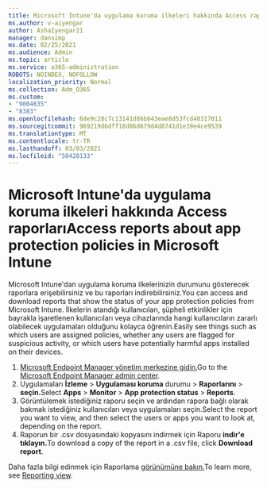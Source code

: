 ```yaml
---
title: Microsoft Intune'da uygulama koruma ilkeleri hakkında Access raporları
ms.author: v-aiyengar
author: AshaIyengar21
manager: dansimp
ms.date: 02/25/2021
ms.audience: Admin
ms.topic: article
ms.service: o365-administration
ROBOTS: NOINDEX, NOFOLLOW
localization_priority: Normal
ms.collection: Adm_O365
ms.custom:
- "9004635"
- "8383"
ms.openlocfilehash: 6de9c28c7c13141d86b643eae8d53fcd40317011
ms.sourcegitcommit: 969219d6dff18d86d679d4d8741d1e39e4ce9539
ms.translationtype: MT
ms.contentlocale: tr-TR
ms.lasthandoff: 03/03/2021
ms.locfileid: "50428133"
---
```

# <a name="access-reports-about-app-protection-policies-in-microsoft-intune"></a><span data-ttu-id="d8fdd-102">Microsoft Intune'da uygulama koruma ilkeleri hakkında Access raporları</span><span class="sxs-lookup"><span data-stu-id="d8fdd-102">Access reports about app protection policies in Microsoft Intune</span></span>

<span data-ttu-id="d8fdd-103">Microsoft Intune'dan uygulama koruma ilkelerinizin durumunu gösterecek raporlara erişebilirsiniz ve bu raporları indirebilirsiniz.</span><span class="sxs-lookup"><span data-stu-id="d8fdd-103">You can access and download reports that show the status of your app protection policies from Microsoft Intune.</span></span> <span data-ttu-id="d8fdd-104">İlkelerin atandığı kullanıcıları, şüpheli etkinlikler için bayrakla işaretlenen kullanıcıları veya cihazlarında hangi kullanıcıların zararlı olabilecek uygulamaları olduğunu kolayca öğrenin.</span><span class="sxs-lookup"><span data-stu-id="d8fdd-104">Easily see things such as which users are assigned policies, whether any users are flagged for suspicious activity, or which users have potentially harmful apps installed on their devices.</span></span>

1. <span data-ttu-id="d8fdd-105">[Microsoft Endpoint Manager yönetim merkezine gidin.](https://go.microsoft.com/fwlink/?linkid=2109431)</span><span class="sxs-lookup"><span data-stu-id="d8fdd-105">Go to the [Microsoft Endpoint Manager admin center](https://go.microsoft.com/fwlink/?linkid=2109431).</span></span>
1. <span data-ttu-id="d8fdd-106">Uygulamaları **İzleme**  >  **Uygulaması koruma** durumu  >  **Raporlarını**  >  **seçin.**</span><span class="sxs-lookup"><span data-stu-id="d8fdd-106">Select **Apps** > **Monitor** > **App protection status** > **Reports**.</span></span>
1. <span data-ttu-id="d8fdd-107">Görüntülemek istediğiniz raporu seçin ve ardından rapora bağlı olarak bakmak istediğiniz kullanıcıları veya uygulamaları seçin.</span><span class="sxs-lookup"><span data-stu-id="d8fdd-107">Select the report you want to view, and then select the users or apps you want to look at, depending on the report.</span></span>
1. <span data-ttu-id="d8fdd-108">Raporun bir .csv dosyasındaki kopyasını indirmek için Raporu **indir'e tıklayın.**</span><span class="sxs-lookup"><span data-stu-id="d8fdd-108">To download a copy of the report in a .csv file, click **Download report**.</span></span>

<span data-ttu-id="d8fdd-109">Daha fazla bilgi edinmek için Raporlama [görünümüne bakın.](https://go.microsoft.com/fwlink/?linkid=2109431)</span><span class="sxs-lookup"><span data-stu-id="d8fdd-109">To learn more, see [Reporting view](https://go.microsoft.com/fwlink/?linkid=2109431).</span></span>
